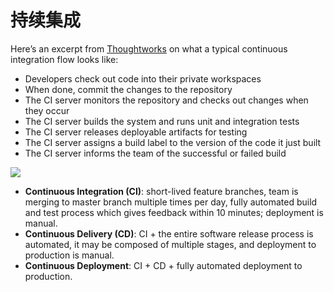 # 持续集成

Here’s an excerpt from [Thoughtworks](https://www.thoughtworks.com/continuous-integration) on what a typical continuous integration flow looks like:

- Developers check out code into their private workspaces
- When done, commit the changes to the repository
- The CI server monitors the repository and checks out changes when they occur
- The CI server builds the system and runs unit and integration tests
- The CI server releases deployable artifacts for testing
- The CI server assigns a build label to the version of the code it just built
- The CI server informs the team of the successful or failed build

![](https://semaphoreci.com/blog/assets/images/2017-07-27/cicd-flow-dde970bb.jpg)

- **Continuous Integration (CI)**: short-lived feature branches, team is merging to master branch multiple times per day, fully automated build and test process which gives feedback within 10 minutes; deployment is manual.
- **Continuous Delivery (CD)**: CI + the entire software release process is automated, it may be composed of multiple stages, and deployment to production is manual.
- **Continuous Deployment**: CI + CD + fully automated deployment to production.
